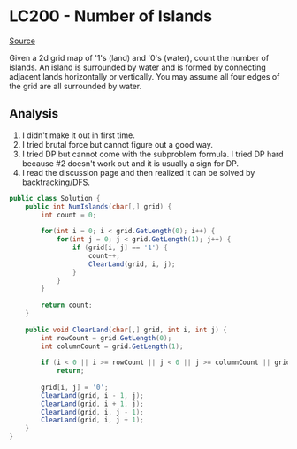 # LC200 - Number of Islands
[Source](https://leetcode.com/problems/number-of-islands/#/description)

Given a 2d grid map of '1's (land) and '0's (water), count the number of islands. 
An island is surrounded by water and is formed by connecting adjacent lands horizontally or vertically. 
You may assume all four edges of the grid are all surrounded by water.

## Analysis
1. I didn't make it out in first time.
2. I tried brutal force but cannot figure out a good way.
3. I tried DP but cannot come with the subproblem formula. I tried DP hard because #2 doesn't work out and it is usually a sign for DP.
4. I read the discussion page and then realized it can be solved by backtracking/DFS. 

```csharp
public class Solution {
    public int NumIslands(char[,] grid) {
        int count = 0;
        
        for(int i = 0; i < grid.GetLength(0); i++) {
            for(int j = 0; j < grid.GetLength(1); j++) {
                if (grid[i, j] == '1') {
                    count++;
                    ClearLand(grid, i, j);
                }
            }
        }
        
        return count;
    }
    
    public void ClearLand(char[,] grid, int i, int j) {
        int rowCount = grid.GetLength(0);
        int columnCount = grid.GetLength(1);
        
        if (i < 0 || i >= rowCount || j < 0 || j >= columnCount || grid[i, j] == '0')
            return;
        
        grid[i, j] = '0';
        ClearLand(grid, i - 1, j);
        ClearLand(grid, i + 1, j);
        ClearLand(grid, i, j - 1);
        ClearLand(grid, i, j + 1);
    }
}
```
